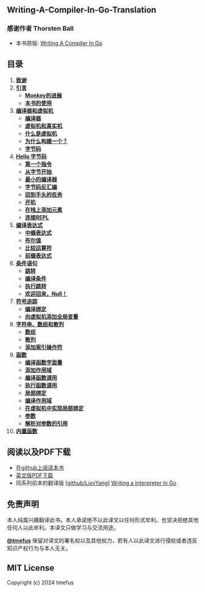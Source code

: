 ## Writing-A-Compiler-In-Go-Translation

### 感谢作者 Thorsten Ball

* 本书原版: [Writing A Compiler In Go](https://compilerbook.com/)

## 目录

01. **[致谢](./contents/1致谢.md)**
02. **[引言](./contents/2引言.md)**
    - **[Monkey的进展](./contents/3Monkey的进展.md)**
    - **[本书的使用](./contents/4本书的使用.md)**
03. **[编译器和虚拟机](./contents/5编译器和虚拟机.md)**
    - **[编译器](./contents/6编译器.md)**
    - **[虚拟机和真实机](./contents/7虚拟机和真实机.md)**
    - **[什么是虚拟机](./contents/8什么是虚拟机.md)**
    - **[为什么构建一个？](./contents/9为什么构建一个.md)**
    - **[字节码](./contents/10字节码.md)**
04. **[Hello 字节码](./contents/11hello字节码.md)**
    - **[第一个指令](./contents/12第一个指令.md)**
    - **[从字节开始](./contents/13从字节开始.md)**
    - **[最小的编译器](./contents/14最小的编译器.md)**
    - **[字节码反汇编](./contents/15字节码反汇编.md)**
    - **[回到手头的任务](./contents/16回到手头的任务.md)**
    - **[开机](./contents/17开机.md)**
    - **[在栈上添加元素](./contents/18在栈上添加元素.md)**
    - **[连接REPL](./contents/19连接REPL.md)**
05. **[编译表达式](./contents/20编译表达式.md)**
    - **[中缀表达式](./contents/21中缀表达式.md)**
    - **[布尔值](./contents/22布尔值.md)**
    - **[比较运算符](./contents/23比较运算符.md)**
    - **[前缀表达式](./contents/24前缀表达式.md)**
06. **[条件语句](./contents/25条件语句.md)**
    - **[跳转](./contents/26跳转.md)**
    - **[编译条件](./contents/27编译条件.md)**
    - **[执行跳转](./contents/28执行跳转.md)**
    - **[欢迎回来，Null！](./contents/29Null.md)**
07. **[符号追踪](./contents/30符号追踪.md)**
    - **[编译绑定](./contents/31编译绑定.md)**
    - **[向虚拟机添加全局变量](./contents/32向虚拟机添加全局变量.md)**
08. **[字符串、数组和散列](./contents/33字符串、数组和散列.md)**
    - **[数组](./contents/34数组.md)**
    - **[散列](./contents/35散列.md)**
    - **[添加索引操作符](./contents/36添加索引操作符.md)**
09. **[函数](./contents/37函数.md)**
    - **[编译函数字面量](./contents/38编译函数字面量.md)**
    - **[添加作用域](./contents/39添加作用域.md)**
    - **[编译函数调用](./contents/40编译函数调用.md)**
    - **[执行函数调用](./contents/41执行函数调用.md)**
    - **[局部绑定](./contents/42局部绑定.md)**
    - **[编译作用域](./contents/43编译作用域.md)**
    - **[在虚拟机中实现局部绑定](./contents/44在虚拟机中实现局部绑定.md)**
    - **[参数](./contents/45参数.md)**
    - **[解析对参数的引用](./contents/46解析对参数的引用.md)**
10. **[内置函数](./contents/47内置函数.md)**

## 阅读以及PDF下载

* [在github上阅读本书](contents/1致谢.md)
* [英文版PDF下载](writing-a-compiler-in-go.pdf)
* 同系列前本的翻译版 \[[github/LixvYang](https://github.com/LixvYang)\] [Writing a Interpreter in Go](https://github.com/LixvYang/Writing-a-Interpreter-in-Go-Translation)

## 免责声明

本人纯属兴趣翻译此书。本人承诺绝不以此译文以任何形式牟利。也坚决拒绝其他任何人以此牟利。本译文只做学习与交流用途。

**[@tmefus](https://github.com/tmefus)** 保留对译文的署名权以及其他权力，若有人以此译文进行侵权或者违反知识产权行为与本人无关。

## MIT License

Copyright (c) 2024 tmefus
